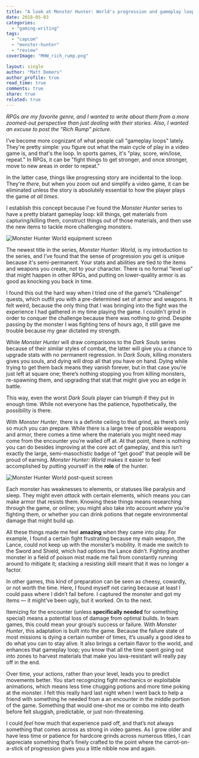 ```yaml
---
title: "A look at Monster Hunter: World's progression and gameplay loop"
date: 2018-05-03
categories: 
  - "gaming-writing"
tags: 
  - "capcom"
  - "monster-hunter"
  - "review"
coverImage: "MHW_rich_rump.png"

layout: single
author: "Matt Demers"
author_profile: true
read_time: true
comments: true
share: true
related: true
---
```


_RPGs are my favorite genre, and I wanted to write about them from a more zoomed-out perspective than just dealing with their stories. Also, I wanted an excuse to post the "Rich Rump" picture._

I’ve become more cognizant of what people call "gameplay loops" lately. They're pretty simple: you figure out what the main cycle of play in a video game is, and that's the loop. In sports games, it's "play, score, win/lose, repeat." In RPGs, it can be "fight things to get stronger, and once stronger, move to new areas in order to repeat."

In the latter case, things like progressing story are incidental to the loop. They're _there_, but when you zoom out and simplify a video game, it can be eliminated unless the story is absolutely essential to how the player plays the game _at all times_.

<!--more-->

I establish this concept because I've found the _Monster Hunter_ series to have a pretty blatant gameplay loop: kill things, get materials from capturing/killing them, construct things out of those materials, and then use the new items to tackle more challenging monsters.

![Monster Hunter World equipment screen](images/20180415170149.png)

The newest title in the series, _Monster Hunter: World_, is my introduction to the series, and I’ve found that the sense of progression you get is unique because it's semi-permanent. Your stats and abilities are tied to the items and weapons you create, not to your character. There is no formal “level up” that might happen in other RPGs, and putting on lower-quality armor is as good as knocking you back in time.

I found this out the hard way when I tried one of the game’s “Challenge” quests, which outfit you with a pre-determined set of armor and weapons. It felt weird, because the only thing that I was bringing into the fight was the experience I had gathered in my time playing the game. I couldn't grind in order to conquer the challenge because there was nothing _to_ grind. Despite passing by the monster I was fighting tens of hours ago, it still gave me trouble because my gear dictated my strength.

While _Monster Hunter_ will draw comparisons to the _Dark Souls_ series because of their similar styles of combat, the latter will give you a chance to upgrade stats with no permanent regression. In _Dark Souls_, killing monsters gives you souls, and dying will drop all that you have on hand. Dying while trying to get them back means they vanish forever, but in that case you’re just left at square one; there’s nothing stopping you from killing monsters, re-spawning them, and upgrading that stat that might give you an edge in battle.

This way, even the worst _Dark Souls_ player can triumph if they put in enough time. While not everyone has the patience, hypothetically, the possibility is there.

With _Monster Hunter_, there is a definite ceiling to that grind, as there’s only so much you can prepare. While there is a large tree of possible weapons and armor, there comes a time where the materials you might need may come from the encounter you’re walled off at. At that point, there is nothing you can do besides improving at the core act of gameplay, and this isn’t exactly the large, semi-masochistic badge of “get good” that people will be proud of earning. _Monster Hunter: World_ makes it easier to feel accomplished by putting yourself in the **role** of the hunter.

![Monster Hunter World post-quest screen](images/20180413215220.png)

Each monster has weaknesses to elements, or statuses like paralysis and sleep. They might even _attack_ with certain elements, which means you can make armor that resists them. Knowing these things means researching through the game, or online; you might also take into account _where_ you’re fighting them, or whether you can drink potions that negate environmental damage that might build up.

All these things made me feel **amazing** when they came into play. For example, I found a certain fight frustrating because my main weapon, the Lance, could not keep up with the monster’s mobility. It made me switch to the Sword and Shield, which had options the Lance didn’t. Fighting another monster in a field of poison mist made me fail from constantly running around to mitigate it; stacking a resisting skill meant that it was no longer a factor.

In other games, this kind of preparation can be seen as cheesy, cowardly, or not worth the time. Here, I found myself not caring because at least I could pass where I didn’t fail before. I captured the monster and got my items — it might’ve been ugly, but it worked. On to the next.

Itemizing for the encounter (unless **specifically needed** for something special) means a potential loss of damage from optimal builds. In team games, this could mean your group’s success or failure. With _Monster Hunter_, this adaptation is built into the game. Because the failure state of most missions is dying a certain number of times, it’s usually a good idea to do what you can to stay alive. It also brings a certain flavor to the world, and enhances that gameplay loop; you know that all the time spent going out into zones to harvest materials that make you lava-resistant will really pay off in the end.

Over time, your actions, rather than your level, leads you to predict movements better. You start recognizing fight mechanics or exploitable animations, which means less time chugging potions and more time poking at the monster. I felt this really hard last night when I went back to help a friend with something he needed from a an encounter in the middle portion of the game. Something that would one-shot me or combo me into death before felt sluggish, predictable, or just non-threatening.

I could _feel_ how much that experience paid off, and that’s not always something that comes across as strong in video games. As I grow older and have less time or patience for hardcore grinds across numerous titles, I can appreciate something that’s finely crafted to the point where the carrot-on-a-stick of progression gives you a little nibble now and again.
